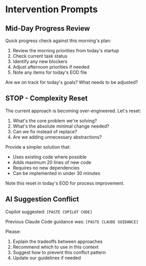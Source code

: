 # Intervention Prompts

## Mid-Day Progress Review

Quick progress check against this morning's plan:

1. Review the morning priorities from today's startup
2. Check current task status
3. Identify any new blockers
4. Adjust afternoon priorities if needed
5. Note any items for today's EOD file

Are we on track for today's goals? What needs to be adjusted?

## STOP - Complexity Reset

The current approach is becoming over-engineered. Let's reset:

1. What's the core problem we're solving?
2. What's the absolute minimal change needed?
3. Can we fix instead of replace?
4. Are we adding unnecessary abstractions?

Provide a simpler solution that:
- Uses existing code where possible
- Adds maximum 20 lines of new code
- Requires no new dependencies
- Can be implemented in under 30 minutes

Note this reset in today's EOD for process improvement.

## AI Suggestion Conflict

Copilot suggested:
```[PASTE COPILOT CODE]```

Previous Claude Code guidance was:
```[PASTE CLAUDE GUIDANCE]```

Please:
1. Explain the tradeoffs between approaches
2. Recommend which to use in this context
3. Suggest how to prevent this conflict pattern
4. Update our guidelines if needed
